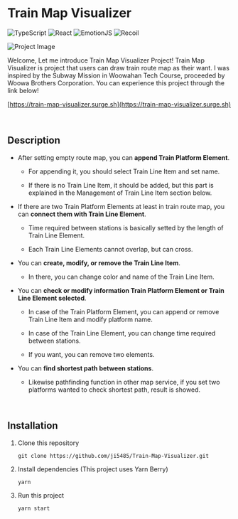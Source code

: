 # Train Map Visualizer

![TypeScript](https://img.shields.io/badge/-TypeScript-white?style=flat-square&logo=typescript&logoColor=ffffff&color=007acc)
![React](https://img.shields.io/badge/-React-white?style=flat-square&logo=react&logoColor=ffffff&color=61DBFB)
![EmotionJS](https://img.shields.io/badge/-EmotionJS-white?style=flat-square&color=ff69b4)
![Recoil](https://img.shields.io/badge/-Recoil-white?style=flat-square)

![Project Image](https://s3.us-west-2.amazonaws.com/secure.notion-static.com/7a747364-7664-486f-9cab-f868ded2a3f4/select_train_line.gif?X-Amz-Algorithm=AWS4-HMAC-SHA256&X-Amz-Credential=AKIAT73L2G45O3KS52Y5%2F20211024%2Fus-west-2%2Fs3%2Faws4_request&X-Amz-Date=20211024T085156Z&X-Amz-Expires=86400&X-Amz-Signature=e52d7640ba13cfa30311ec6d9f682cf0d4bc4c6af9ee3c696f8de077db5346da&X-Amz-SignedHeaders=host&response-content-disposition=filename%20%3D%22select%2520train%2520line.gif%22)

Welcome, Let me introduce Train Map Visualizer Project! Train Map Visualizer is project that users can draw train route map as their want. I was inspired by the Subway Mission in Woowahan Tech Course, proceeded by Woowa Brothers Corporation. You can experience this project through the link below!

[https://train-map-visualizer.surge.sh](https://train-map-visualizer.surge.sh)

<br>

## Description

- After setting empty route map, you can **append Train Platform Element**.

  - For appending it, you should select Train Line Item and set name.

  - If there is no Train Line Item, it should be added, but this part is explained in the Management of Train Line Item section below.

- If there are two Train Platform Elements at least in train route map, you can **connect them with Train Line Element**.

  - Time required between stations is basically setted by the length of Train Line Element.

  - Each Train Line Elements cannot overlap, but can cross.

- You can **create, modify, or remove the Train Line Item**.

  - In there, you can change color and name of the Train Line Item.

- You can **check or modify information Train Platform Element or Train Line Element selected**.

  - In case of the Train Platform Element, you can append or remove Train Line Item and modify platform name.

  - In case of the Train Line Element, you can change time required between stations.

  - If you want, you can remove two elements.

- You can **find shortest path between stations**.

  - Likewise pathfinding function in other map service, if you set two platforms wanted to check shortest path, result is showed.

<br>

## Installation

1. Clone this repository

   ```
   git clone https://github.com/ji5485/Train-Map-Visualizer.git
   ```

2. Install dependencies (This project uses Yarn Berry)

   ```
   yarn
   ```

3. Run this project

   ```
   yarn start
   ```
